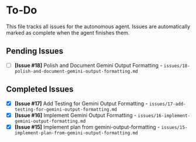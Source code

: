 # To-Do

This file tracks all issues for the autonomous agent. Issues are automatically marked as complete when the agent finishes them.

## Pending Issues
- [ ] **[Issue #18]** Polish and Document Gemini Output Formatting - `issues/18-polish-and-document-gemini-output-formatting.md`

## Completed Issues
- [x] **[Issue #17]** Add Testing for Gemini Output Formatting - `issues/17-add-testing-for-gemini-output-formatting.md`
- [x] **[Issue #16]** Implement Gemini Output Formatting - `issues/16-implement-gemini-output-formatting.md`
- [x] **[Issue #15]** Implement plan from gemini-output-formatting - `issues/15-implement-plan-from-gemini-output-formatting.md`